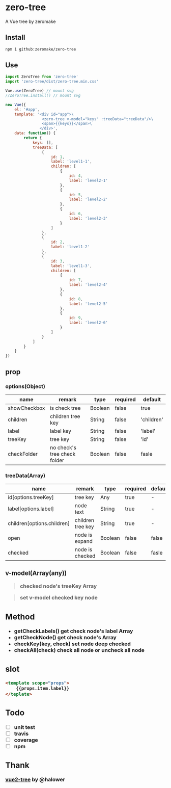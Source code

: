 # zero-tree
A Vue tree by zeromake

## Install
``` bash
npm i github:zeromake/zero-tree
```
## Use
``` javascript
import ZeroTree from 'zero-tree'
import 'zero-tree/dist/zero-tree.min.css'

Vue.use(ZeroTree) // mount svg
//ZeroTree.install() // mount svg

new Vue({
    el: '#app',
    template: '<div id="app">\
                <zero-tree v-model="keys" :treeData="treeData"/>\
                <span>{{keys}}</span>\
               </div>',
    data: function() {
        return {
            keys: [],
            treeData: [
                {
                    id: 1,
                    label: 'level1-1',
                    children: [
                        {
                            id: 4,
                            label: 'level2-1'
                        },
                        {
                            id: 5,
                            label: 'level2-2'
                        },
                        {
                            id: 6,
                            label: 'level2-3'
                        }
                    ]
                },
                {
                    id: 2,
                    label: 'level1-2'
                },
                {
                    id: 3,
                    label: 'level1-3',
                    children: [
                        {
                            id: 7,
                            label: 'level2-4'
                        },
                        {
                            id: 8,
                            label: 'level2-5'
                        },
                        {
                            id: 9,
                            label: 'level2-6'
                        }
                    ]
                }
            ]
        }
    }
})
```
## prop

### options(Object)

| name | remark | type | required | default|
| ---- | ------ | ---- | -------- | ------ |
| showCheckbox | is check tree | Boolean | false | true |
| children | children tree key | String | false | 'children' |
| label | label key | String | false | 'label' |
| treeKey | tree key | String | false | 'id' |
| checkFolder | no check's tree check folder  | Boolean | false | fasle |

### treeData(Array<Object>)  

| name | remark | type | required | default|
| ---- | ------ | ---- | -------- | ------ |
| id[options.treeKey] | tree key | Any | true | - |
| label[options.label] | node text | String | true | - |
| children[options.children] | children tree key | String | true | - |
| open | node is expand | Boolean | false | false |
| checked | node is checked | Boolean | false | fasle |

### v-model(Array(any))
> checked node's treeKey Array

> set v-model checked key node

## Method
- getCheckLabels() get check node's label Array
- getCheckNode() get check node's Array
- checkKey(key, check) set node deep checked
- checkAll(check) check all node or uncheck all node

## slot
``` html
<template scope="props">
    {{props.item.label}}
</teplate>
```
## Todo
- [ ] unit test
- [ ] travis
- [ ] coverage
- [ ] npm

## Thank
[vue2-tree](https://github.com/halower/vue2-tree) by @halower

